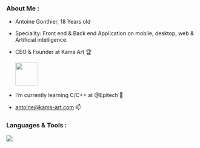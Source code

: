 <h3 align="left"> About Me :</h3>

- Antoine Gonthier, 18 Years old
- Speciality: Front end & Back end Application on mobile, desktop, web & Artificial intelligence.
- CEO & Founder at Kams Art 🏆
  
  <a href ="https://kams-art.com/"><img height="60" src="https://media.discordapp.net/attachments/498933009177903105/1035108805207392266/IMG_9437.png?width=606&height=606"></a>&nbsp;

  
- I’m currently learning C/C++ at @Epitech 🌱
- antoine@kams-art.com 📫

<h3 align="left">Languages & Tools :</h3>
<a href="https://kams-art.com/"><img src="https://skillicons.dev/icons?i=dart,kotlin,swift,firebase,graphql,solidity,ruby,js,html,css,docker,kubernetes,perl,c,cmake" /></a>
<!---
Antoinegtir/Antoinegtir is a ✨ special ✨ repository because its `README.md` (this file) appears on your GitHub profile.
You can click the Preview link to take a look at your changes.
--->

